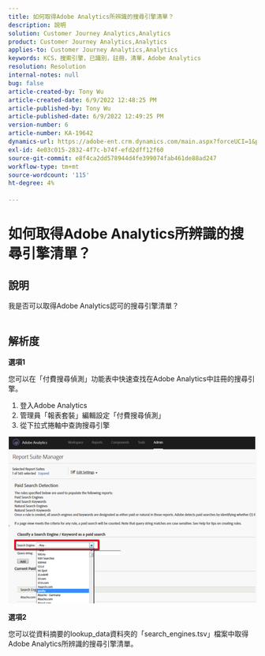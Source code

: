 ```yaml
---
title: 如何取得Adobe Analytics所辨識的搜尋引擎清單？
description: 說明
solution: Customer Journey Analytics,Analytics
product: Customer Journey Analytics,Analytics
applies-to: Customer Journey Analytics,Analytics
keywords: KCS，搜索引擎，已識別，註冊，清單，Adobe Analytics
resolution: Resolution
internal-notes: null
bug: false
article-created-by: Tony Wu
article-created-date: 6/9/2022 12:48:25 PM
article-published-by: Tony Wu
article-published-date: 6/9/2022 12:49:25 PM
version-number: 6
article-number: KA-19642
dynamics-url: https://adobe-ent.crm.dynamics.com/main.aspx?forceUCI=1&pagetype=entityrecord&etn=knowledgearticle&id=6c2d5c72-f2e7-ec11-bb3c-000d3a3b1c99
exl-id: 4e03c015-2832-4f7c-b74f-efd2dff12f60
source-git-commit: e8f4ca2dd578944d4fe399074fab461de88ad247
workflow-type: tm+mt
source-wordcount: '115'
ht-degree: 4%

---
```


# 如何取得Adobe Analytics所辨識的搜尋引擎清單？

## 說明

我是否可以取得Adobe Analytics認可的搜尋引擎清單？
<br> 

## 解析度


<b>選項1</b>

您可以在「付費搜尋偵測」功能表中快速查找在Adobe Analytics中註冊的搜尋引擎。

1. 登入Adobe Analytics
2. 管理員「報表套裝」編輯設定「付費搜尋偵測」
3. 從下拉式捲軸中查詢搜尋引擎


![](assets/d35acf7a-a0e7-ec11-bb3c-000d3a3bd25c.png)

<b>選項2</b>

您可以從資料摘要的lookup_data資料夾的「search_engines.tsv」檔案中取得Adobe Analytics所辨識的搜尋引擎清單。
